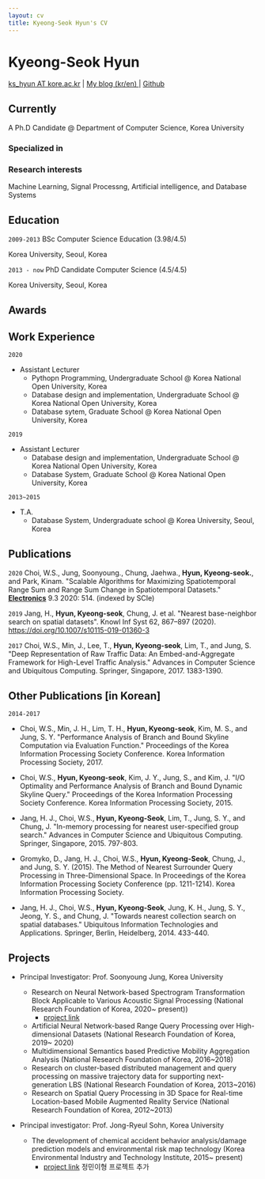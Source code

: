 ```yaml
---
layout: cv
title: Kyeong-Seok Hyun's CV
---
```

# Kyeong-Seok Hyun

<div id="webaddress">
<a href="ks_hyun@korea.ac.kr">ks_hyun AT kore.ac.kr</a>
| <a href="http://intelligence.korea.ac.kr/members/kshyun/">My blog (kr/en) </a>
| <a href="https://github.com/ks-hyun">Github</a>

</div>

## Currently
A Ph.D Candidate @ Department of Computer Science, Korea University

### Specialized in



### Research interests


Machine Learning, Signal Processng, Artificial intelligence, and Database Systems

## Education
`2009-2013`
BSc Computer Science Education (3.98/4.5)

Korea University, Seoul, Korea

`2013 - now`
PhD Candidate Computer Science (4.5/4.5)

Korea University, Seoul, Korea

## Awards

## Work Experience
`2020`
- Assistant Lecturer
    - Pythopn Programming, Undergraduate School @ Korea National Open University, Korea
    - Database design and implementation, Undergraduate School @ Korea National Open University, Korea
    - Database sytem, Graduate School @ Korea National Open University, Korea

    
`2019` 
- Assistant Lecturer
    - Database design and implementation, Undergraduate School @ Korea National Open University, Korea
    - Database System, Graduate School @ Korea National Open University, Korea

`2013~2015`
- T.A.
    - Database System, Undergraduate school @ Korea University, Seoul, Korea


## Publications
`2020`
Choi, W.S., Jung, Soonyoung., Chung, Jaehwa., **Hyun, Kyeong-seok.**, and Park, Kinam. "Scalable Algorithms for Maximizing Spatiotemporal Range Sum and Range Sum Change in Spatiotemporal Datasets." **[Electronics](https://www.mdpi.com/2079-9292/9/3/514)** 9.3 2020: 514. (indexed by SCIe)

`2019`
Jang, H., **Hyun, Kyeong-seok**, Chung, J. et al. "Nearest base-neighbor search on spatial datasets". Knowl Inf Syst 62, 867–897 (2020). https://doi.org/10.1007/s10115-019-01360-3

`2017`
Choi, W.S., Min, J., Lee, T., **Hyun, Kyeong-seok**, Lim, T., and Jung, S. "Deep Representation of Raw Traffic Data: An Embed-and-Aggregate Framework for High-Level Traffic Analysis." Advances in Computer Science and Ubiquitous Computing. Springer, Singapore, 2017. 1383-1390.


## Other Publications [in Korean]
`2014-2017`
- Choi, W.S., Min, J. H., Lim, T. H., **Hyun, Kyeong-seok**, Kim, M. S., and Jung, S. Y. "Performance Analysis of Branch and Bound Skyline Computation via Evaluation Function." Proceedings of the Korea Information Processing Society Conference. Korea Information Processing Society, 2017.

- Choi, W.S.,  **Hyun, Kyeong-seok**, Kim, J. Y., Jung, S., and Kim, J. "I/O Optimality and Performance Analysis of Branch and Bound Dynamic Skyline Query." Proceedings of the Korea Information Processing Society Conference. Korea Information Processing Society, 2015.

- Jang, H. J., Choi, W.S., **Hyun, Kyeong-Seok**, Lim, T., Jung, S. Y., and Chung, J. "In-memory processing for nearest user-specified group search." Advances in Computer Science and Ubiquitous Computing. Springer, Singapore, 2015. 797-803.

- Gromyko, D., Jang, H. J.,  Choi, W.S., **Hyun, Kyeong-Seok**, Chung, J., and Jung, S. Y. (2015). The Method of Nearest Surrounder Query Processing in Three-Dimensional Space. In Proceedings of the Korea Information Processing Society Conference (pp. 1211-1214). Korea Information Processing Society.

- Jang, H. J., Choi, W.S., **Hyun, Kyeong-Seok**, Jung, K. H., Jung, S. Y., Jeong, Y. S., and Chung, J. "Towards nearest collection search on spatial databases." Ubiquitous Information Technologies and Applications. Springer, Berlin, Heidelberg, 2014. 433-440. 


## Projects
- Principal Investigator: Prof. Soonyoung Jung, Korea University
    - Research on Neural Network-based Spectrogram Transformation Block Applicable to Various Acoustic Signal Processing (National Research Foundation of Korea, 2020~ present))
        - [project link](http://intelligence.korea.ac.kr/news/on-going-research/2019/12/24/bss.html)
    - Artificial Neural Network-based Range Query Processing over High-dimensional Datasets (National Research Foundation of Korea, 2019~ 2020)
    - Multidimensional Semantics based Predictive Mobility Aggregation Analysis (National Research Foundation of Korea, 2016~2018)
    - Research on cluster-based distributed management and query processing on massive trajectory data for supporting next-generation LBS (National Research Foundation of Korea, 2013~2016)
    - Research on Spatial Query Processing in 3D Space for Real-time Location-based Mobile
    Augmented Reality Service (National Research Foundation of Korea, 2012~2013)

- Principal investigator: Prof. Jong-Ryeul Sohn, Korea University
    - The development of chemical accident behavior analysis/damage prediction models and
environmental risk map technology (Korea Environmental Industry and Technology
Institute, 2015~ present)
        - [project link](http://intelligence.korea.ac.kr/seminar/on-going-research/2018/08/04/riskmap.html) 
정민이형 프로젝트 추가


<!-- ### Footer

Last updated: May 2013 -->



